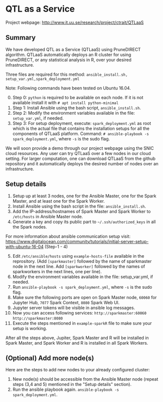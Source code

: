 # QTL as a Service

Project webpage: http://www.it.uu.se/research/project/ctrait/QTLaaS

## Summary
We have developed QTL as a Service (QTLaaS) using PruneDIRECT algorithm. QTLaaS automatically deploys an R cluster for using PruneDIRECT, or any statistical analysis in R, over your desired infrastructure.
 
Three files are required for this method: `ansible_install.sh, setup_var.yml,spark_deployment.yml`

Note: Following commands have been tested on Ubuntu 16.04.  

0. Step 0: `python` is required to be available on each node. If it is not available install it with `# apt install python-minimal`   
1. Step 1: Install Ansible using the bash script, `ansible_install.sh`.
2. Step 2: Modify the environment variables available in the file: `setup_var.yml`, if needed.
3. Step 3: For setup deployment, execute: `spark_deployment.yml` as root which is the actual file that contains the installation setups for all the components of QTLaaS platform. Command: `# ansible-playbook -s spark_deployment.yml`, where `-s` is the sudo flag. 

We will soon provide a demo through our project webpage using the SNIC cloud resources. Any user can try QTLaaS over a few nodes in our cloud setting. For larger computation, one can download QTLaaS from the github repository and it automatically deploys the desired number of nodes over an infrastructure.

## Setup details

1. Setup up at least 3 nodes, one for the Ansible Master, one for the Spark Master, and at least one for the Spark Worker. 
2. Install Ansible using the bash script in the file: `ansible_install.sh`.
3. Add the IP-address/hostnames of Spark Master and Spark Worker to 
`/etc/hosts`
in Ansible Master node.
4. Generate a key and copy its public part to `~/.ssh/authorized_keys` in all the Spark nodes.

For more information about ansible communication setup visit: https://www.digitalocean.com/community/tutorials/initial-server-setup-with-ubuntu-16-04 (Step-1 - 4)

5. Edit `/etc/ansible/hosts` using `example-hosts-file` available in the reprository. (Add `[sparkmaster]` followed by the name of sparkmaster node in the next line. Add `[sparkworker]` followed by the names of sparkworkers in the next lines, one per line).
6. Modify the environment variables available in the file: setup_var.yml, if needed.
7. Run `ansible-playbook -s spark_deployment.yml`, where `-s` is the sudo flag.
8. Make sure the following ports are open on Spark Master node, `60060` for Jupyter Hub, `7077` Spark Context, `8080` Spark Web UI.
9. Jupyter server tokens will be visible in ansible log messages.
10. Now you can access following services: 
`http://sparkmaster:60060`
`http://sparkmaster:8080`
11. Execute the steps mentioned in `example-sparkR` file to make sure your setup is working. 

After all the steps above, Jupiter, Spark Master and R will be installed in Spark Master, and Spark Worker and R is installed in all Spark Workers.

## (Optional) Add more node(s)

Here are the steps to add new nodes to your already configured cluster:

1. New node(s) should be accessible from the Ansible Master node (repeat steps (3,4 and 5) mentioned in the "Setup details" section).    
2. Run the ansible playbook again. `ansible-playbook -s spark_deployment.yml`.

